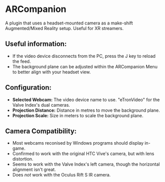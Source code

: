 # ARCompanion
A plugin that uses a headset-mounted camera as a make-shift Augmented/Mixed Reality setup. Useful for XR streamers.

## Useful information:
- If the video device disconnects from the PC, press the J key to reload the feed.
- The background plane can be adjusted within the ARCompanion Menu to better align with your headset view.
## Configuration:
* **Selected Webcam:** The video device name to use. "eTronVideo" for the Valve Index's dual cameras.
* **Projection Distance:** Distance in metres to move the background plane.
* **Projection Scale:** Size in meters to scale the background plane.
## Camera Compatibility:
- Most webcams reconised by Windows programs should display in-game.
- Confirmed to work with the original HTC Vive's camera, but with lens distortion.
- Seems to work with the Valve Index's left camera, though the horizontal alignment isn't great.
- Does *not* work with the Oculus Rift S IR camera.

